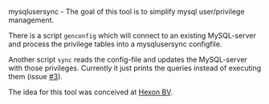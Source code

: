 mysqlusersync - The goal of this tool is to simplify mysql user/privilege management.

There is a script `genconfig` which will connect to an existing MySQL-server and process the privilege tables into a mysqlusersync configfile.

Another script `sync` reads the config-file and updates the MySQL-server with those privileges. Currently it just prints the queries instead of executing them (issue [#3](https://github.com/Jille/mysqlusersync/issues/3)).

The idea for this tool was conceived at [Hexon BV](http://www.hexon.cx/).
